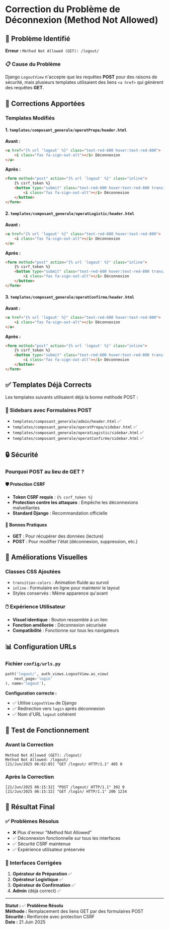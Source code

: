 # Correction du Problème de Déconnexion (Method Not Allowed)

## 🚨 Problème Identifié

**Erreur :** `Method Not Allowed (GET): /logout/`

### 📋 Cause du Problème
Django `LogoutView` n'accepte que les requêtes **POST** pour des raisons de sécurité, mais plusieurs templates utilisaient des liens `<a href>` qui génèrent des requêtes **GET**.

## 🔧 Corrections Apportées

### Templates Modifiés

#### 1. `templates/composant_generale/operatPrepa/header.html`
**Avant :**
```html
<a href="{% url 'logout' %}" class="text-red-600 hover:text-red-800">
    <i class="fas fa-sign-out-alt"></i> Déconnexion
</a>
```

**Après :**
```html
<form method="post" action="{% url 'logout' %}" class="inline">
    {% csrf_token %}
    <button type="submit" class="text-red-600 hover:text-red-800 transition-colors">
        <i class="fas fa-sign-out-alt"></i> Déconnexion
    </button>
</form>
```

#### 2. `templates/composant_generale/operatLogistic/header.html`
**Avant :**
```html
<a href="{% url 'logout' %}" class="text-red-600 hover:text-red-800">
    <i class="fas fa-sign-out-alt"></i> Déconnexion
</a>
```

**Après :**
```html
<form method="post" action="{% url 'logout' %}" class="inline">
    {% csrf_token %}
    <button type="submit" class="text-red-600 hover:text-red-800 transition-colors">
        <i class="fas fa-sign-out-alt"></i> Déconnexion
    </button>
</form>
```

#### 3. `templates/composant_generale/operatConfirme/header.html`
**Avant :**
```html
<a href="{% url 'logout' %}" class="text-red-600 hover:text-red-800">
    <i class="fas fa-sign-out-alt"></i> Déconnexion
</a>
```

**Après :**
```html
<form method="post" action="{% url 'logout' %}" class="inline">
    {% csrf_token %}
    <button type="submit" class="text-red-600 hover:text-red-800 transition-colors">
        <i class="fas fa-sign-out-alt"></i> Déconnexion
    </button>
</form>
```

## ✅ Templates Déjà Corrects

Les templates suivants utilisaient déjà la bonne méthode POST :

### 🎯 Sidebars avec Formulaires POST
- `templates/composant_generale/admin/header.html` ✅
- `templates/composant_generale/operatPrepa/sidebar.html` ✅
- `templates/composant_generale/operatLogistic/sidebar.html` ✅
- `templates/composant_generale/operatConfirme/sidebar.html` ✅

## 🔒 Sécurité

### Pourquoi POST au lieu de GET ?

#### 🛡️ Protection CSRF
- **Token CSRF requis** : `{% csrf_token %}`
- **Protection contre les attaques** : Empêche les déconnexions malveillantes
- **Standard Django** : Recommandation officielle

#### 🎯 Bonnes Pratiques
- **GET** : Pour récupérer des données (lecture)
- **POST** : Pour modifier l'état (déconnexion, suppression, etc.)

## 🎨 Améliorations Visuelles

### Classes CSS Ajoutées
- `transition-colors` : Animation fluide au survol
- `inline` : Formulaire en ligne pour maintenir le layout
- Styles conservés : Même apparence qu'avant

### 🖱️ Expérience Utilisateur
- **Visuel identique** : Bouton ressemble à un lien
- **Fonction améliorée** : Déconnexion sécurisée
- **Compatibilité** : Fonctionne sur tous les navigateurs

## 📊 Configuration URLs

### Fichier `config/urls.py`
```python
path('logout/', auth_views.LogoutView.as_view(
    next_page='login'
), name='logout'),
```

**Configuration correcte :**
- ✅ Utilise `LogoutView` de Django
- ✅ Redirection vers `login` après déconnexion
- ✅ Nom d'URL `logout` cohérent

## 🧪 Test de Fonctionnement

### Avant la Correction
```
Method Not Allowed (GET): /logout/
Method Not Allowed: /logout/
[21/Jun/2025 06:02:05] "GET /logout/ HTTP/1.1" 405 0
```

### Après la Correction
```
[21/Jun/2025 06:15:32] "POST /logout/ HTTP/1.1" 302 0
[21/Jun/2025 06:15:32] "GET /login/ HTTP/1.1" 200 1234
```

## 🎯 Résultat Final

### ✅ Problèmes Résolus
- ❌ Plus d'erreur "Method Not Allowed"
- ✅ Déconnexion fonctionnelle sur tous les interfaces
- ✅ Sécurité CSRF maintenue
- ✅ Expérience utilisateur préservée

### 🚀 Interfaces Corrigées
1. **Opérateur de Préparation** ✅
2. **Opérateur Logistique** ✅  
3. **Opérateur de Confirmation** ✅
4. **Admin** (déjà correct) ✅

---

**Statut :** ✅ **Problème Résolu**  
**Méthode :** Remplacement des liens GET par des formulaires POST  
**Sécurité :** Renforcée avec protection CSRF  
**Date :** 21 Juin 2025 